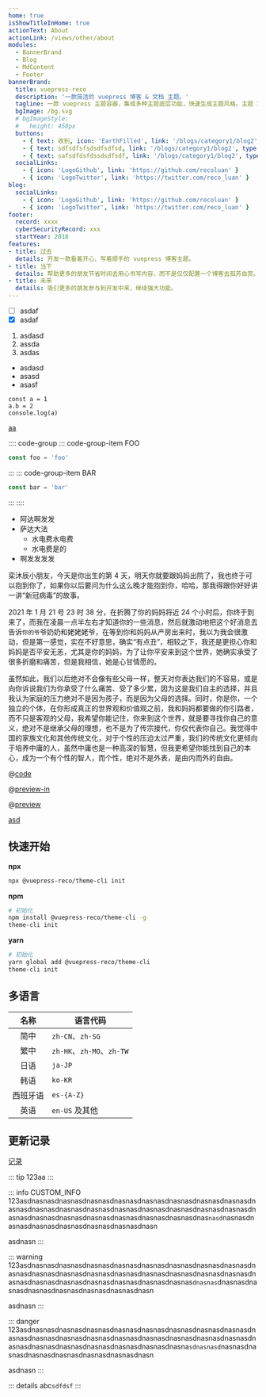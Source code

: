 ```yaml
---
home: true
isShowTitleInHome: true
actionText: About
actionLink: /views/other/about
modules:
  - BannerBrand
  - Blog
  - MdContent
  - Footer
bannerBrand:
  title: vuepress-reco
  description: '一款简洁的 vuepress 博客 & 文档 主题。'
  tagline: 一款 vuepress 主题容器，集成多种主题底层功能，快速生成主题风格。主题 2.0 的默认风格是原主题 1.0 迁移而来，更多风格正在路上，敬请期待。
  bgImage: /bg.svg
  # bgImageStyle:
  #   height: 450px
  buttons:
    - { text: 收到, icon: 'EarthFilled', link: '/blogs/category1/blog2' }
    - { text: sdfsdfsfsdsdfsdfsd, link: '/blogs/category1/blog2', type: 'plain', icon: 'Alien' }
    - { text: safsdfdsfdssdsdfsdf, link: '/blogs/category1/blog2', type: 'text', icon: 'Alien' }
  socialLinks:
    - { icon: 'LogoGithub', link: 'https://github.com/recoluan' }
    - { icon: 'LogoTwitter', link: 'https://twitter.com/reco_luan' }
blog:
  socialLinks:
    - { icon: 'LogoGithub', link: 'https://github.com/recoluan' }
    - { icon: 'LogoTwitter', link: 'https://twitter.com/reco_luan' }
footer:
  record: xxxx
  cyberSecurityRecord: xxx
  startYear: 2018
features:
- title: 过去
  details: 开发一款看着开心、写着顺手的 vuepress 博客主题。
- title: 当下
  details: 帮助更多的朋友节省时间去用心书写内容，而不是仅仅配置一个博客去孤芳自赏。
- title: 未来
  details: 吸引更多的朋友参与到开发中来，继续强大功能。
---
```


- [ ] asdaf
- [x] asdaf

1. asdasd
2. assda
3. asdas

- asdasd
- asasd
- asasf

```ts{1,3}
const a = 1
a.b = 2
console.log(a)
```

[aa](https://www.baidu.com)

<Badge />

:::: code-group
::: code-group-item FOO
```js
const foo = 'foo'
```
:::
::: code-group-item BAR
```js
const bar = 'bar'
```
:::
::::

- 阿达啊发发
- 萨达大法
  - 水电费水电费
  - 水电费是的
- 啊发发发发

栾沐辰小朋友，今天是你出生的第 4 天，明天你就要跟妈妈出院了，我也终于可以抱到你了，如果你以后要问为什么这么晚才能抱到你，哈哈，那我得跟你好好讲一讲“新冠病毒”的故事。

2021 年 1 月 21 号 23 时 38 分，在折腾了你的妈妈将近 24 个小时后，你终于到来了，而我在凌晨一点半左右才知道你的一些消息，然后就激动地把这个好消息去告诉`你的爷`爷奶奶和姥姥姥爷，在等到你和妈妈从产房出来时，我以为我会很激动，但是第一感觉，实在不好意思，确实“有点丑”，相较之下，我还是更担心你和妈妈是否平安无恙，尤其是你的妈妈，为了让你平安来到这个世界，她确实承受了很多折磨和痛苦，但是我相信，她是心甘情愿的。

虽然如此，我们以后绝对不会像有些父母一样，整天对你表达我们的不容易，或是向你诉说我们为你承受了什么痛苦、受了多少累，因为这是我们自主的选择，并且我认为家庭的压力绝对不是因为孩子，而是因为父母的选择。同时，你是你，一个独立的个体，在你形成真正的世界观和价值观之前，我和妈妈都要做的你引路者，而不只是客观的父母，我希望你能记住，你来到这个世界，就是要寻找你自己的意义，绝对不是继承父母的理想，也不是为了传宗接代，你仅代表你自己。我觉得中国的家族文化和其他传统文化，对于个性的压迫太过严重，我们的传统文化更倾向于培养中庸的人，虽然中庸也是一种高深的智慧，但我更希望你能找到自己的本心，成为一个有个性的智人，而个性，绝对不是外表，是由内而外的自由。

@[code](./.vuepress/components/in.vue)

@[preview-in](@/example/.vuepress/components/in.vue)

@[preview](@/example/.vuepress/components/in.vue)

[asd](https://abc)

## 快速开始

**npx**

```bash
npx @vuepress-reco/theme-cli init
```

**npm**

```bash
# 初始化
npm install @vuepress-reco/theme-cli -g
theme-cli init
```

**yarn**

```bash
# 初始化
yarn global add @vuepress-reco/theme-cli
theme-cli init
```

## 多语言

|名称|语言代码|
|:-:|-|
|简中|`zh-CN`、`zh-SG`|
|繁中|`zh-HK`、`zh-MO`、`zh-TW`|
|日语|`ja-JP`|
|韩语|`ko-KR`|
|西班牙语|`es-{A-Z}`|
|英语|`en-US` 及其他|

## 更新记录

[记录](https://github.com/vuepress-reco/vuepress-theme-reco/blob/master/CHANGELOG.md)

::: tip
123aa
:::

::: info CUSTOM_INFO
123asdnasnasdnasnasdnasnasdnasnasdnasnasdnasnasdnasnasdnasnasdnasnasdnasnasdnasnasdnasnasdnasnasdnasnasdnasnasdnasnasdnasnasdnasnasdnasnasdnasnasdnasnasdnasnasdnasnasdnasnasdnas`nasd`nasnasdnasnasdnasnasdnasnasdnasnasdnasnasdnasn

asdnasn
:::

::: warning
123asdnasnasdnasnasdnasnasdnasnasdnasnasdnasnasdnasnasdnasnasdnasnasdnasnasdnasnasdnasnasdnasnasdnasnasdnasnasdnasnasdnasnasdnasnasdnasnasdnasnasdnasnasdnasnasdnasnasdnasnas`dnasnas`dnasnasdnasnasdnasnasdnasnasdnasnasdnasnasdnasn

asdnasn
:::

::: danger
123asdnasnasdnasnasdnasnasdnasnasdnasnasdnasnasdnasnasdnasnasdnasnasdnasnasdnasnasdnasnasdnasnasdnasnasdnasnasdnasnasdnasnasdnasnasdnasnasdnasnasdnasnasdnasnasdnasnasdnasna`sdnasnasd`nasnasdnasnasdnasnasdnasnasdnasnasdnasnasdnasn

asdnasn
:::

::: details
abc`sdfdsf`
:::
